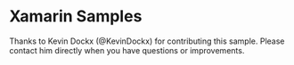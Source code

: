 Xamarin Samples
======================================

Thanks to Kevin Dockx (@KevinDockx) for contributing this sample. 
Please contact him directly when you have questions or improvements.